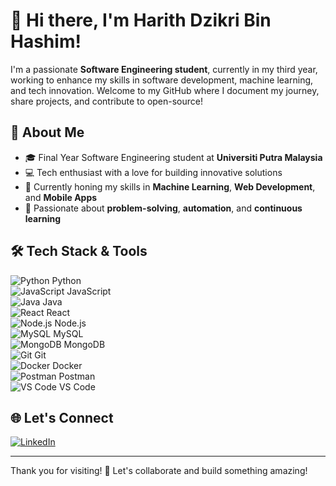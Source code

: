 # 👋 Hi there, I'm Harith Dzikri Bin Hashim!

I'm a passionate **Software Engineering student**, currently in my third year, working to enhance my skills in software development, machine learning, and tech innovation. Welcome to my GitHub where I document my journey, share projects, and contribute to open-source!

## 🚀 About Me
- 🎓 Final Year Software Engineering student at **Universiti Putra Malaysia**
- 💻 Tech enthusiast with a love for building innovative solutions
- 🌱 Currently honing my skills in **Machine Learning**, **Web Development**, and **Mobile Apps**
- 🎯 Passionate about **problem-solving**, **automation**, and **continuous learning**

## 🛠️ Tech Stack & Tools
![Python](https://cdn.jsdelivr.net/gh/devicons/devicon/icons/python/python-original.svg) Python  
![JavaScript](https://cdn.jsdelivr.net/gh/devicons/devicon/icons/javascript/javascript-original.svg) JavaScript  
![Java](https://cdn.jsdelivr.net/gh/devicons/devicon/icons/java/java-original.svg) Java  
![React](https://cdn.jsdelivr.net/gh/devicons/devicon/icons/react/react-original.svg) React  
![Node.js](https://cdn.jsdelivr.net/gh/devicons/devicon/icons/nodejs/nodejs-original.svg) Node.js  
![MySQL](https://cdn.jsdelivr.net/gh/devicons/devicon/icons/mysql/mysql-original.svg) MySQL  
![MongoDB](https://cdn.jsdelivr.net/gh/devicons/devicon/icons/mongodb/mongodb-original.svg) MongoDB  
![Git](https://cdn.jsdelivr.net/gh/devicons/devicon/icons/git/git-original.svg) Git  
![Docker](https://cdn.jsdelivr.net/gh/devicons/devicon/icons/docker/docker-original.svg) Docker  
![Postman](https://cdn.jsdelivr.net/gh/devicons/devicon/icons/postman/postman-original.svg) Postman  
![VS Code](https://cdn.jsdelivr.net/gh/devicons/devicon/icons/vscode/vscode-original.svg) VS Code  

## 🌐 Let's Connect
[![LinkedIn](https://img.shields.io/badge/LinkedIn-Harith_Dzikri-blue?logo=linkedin)](https://www.linkedin.com/in/harith-dzikri-4a5a30213/)

---

Thank you for visiting! 🚀 Let's collaborate and build something amazing!
